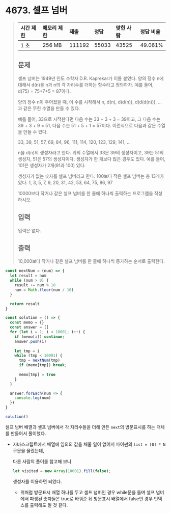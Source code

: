 # 4673. 셀프 넘버

> | 시간 제한 | 메모리 제한 | 제출   | 정답  | 맞힌 사람 | 정답 비율 |
> | :-------- | :---------- | :----- | :---- | :-------- | :-------- |
> | 1 초      | 256 MB      | 111192 | 55033 | 43525     | 49.061%   |
>
> ## 문제
>
> 셀프 넘버는 1949년 인도 수학자 D.R. Kaprekar가 이름 붙였다. 양의 정수 n에 대해서 d(n)을 n과 n의 각 자리수를 더하는 함수라고 정의하자. 예를 들어, d(75) = 75+7+5 = 87이다.
>
> 양의 정수 n이 주어졌을 때, 이 수를 시작해서 n, d(n), d(d(n)), d(d(d(n))), ...과 같은 무한 수열을 만들 수 있다. 
>
> 예를 들어, 33으로 시작한다면 다음 수는 33 + 3 + 3 = 39이고, 그 다음 수는 39 + 3 + 9 = 51, 다음 수는 51 + 5 + 1 = 57이다. 이런식으로 다음과 같은 수열을 만들 수 있다.
>
> 33, 39, 51, 57, 69, 84, 96, 111, 114, 120, 123, 129, 141, ...
>
> n을 d(n)의 생성자라고 한다. 위의 수열에서 33은 39의 생성자이고, 39는 51의 생성자, 51은 57의 생성자이다. 생성자가 한 개보다 많은 경우도 있다. 예를 들어, 101은 생성자가 2개(91과 100) 있다. 
>
> 생성자가 없는 숫자를 셀프 넘버라고 한다. 100보다 작은 셀프 넘버는 총 13개가 있다. 1, 3, 5, 7, 9, 20, 31, 42, 53, 64, 75, 86, 97
>
> 10000보다 작거나 같은 셀프 넘버를 한 줄에 하나씩 출력하는 프로그램을 작성하시오.
>
> ## 입력
>
> 입력은 없다.
>
> ## 출력
>
> 10,000보다 작거나 같은 셀프 넘버를 한 줄에 하나씩 증가하는 순서로 출력한다.

```js
const nextNum = (num) => {
  let result = num
  while (num > 0) {
    result += num % 10
    num = Math.floor(num / 10)
  }

  return result
}

const solution = () => {
  const memo = {}
  const answer = []
  for (let i = 1; i < 10001; i++) {
    if (memo[i]) continue;
    answer.push(i)
    
    let tmp = i
    while (tmp < 10001) {
      tmp = nextNum(tmp)
      if (memo[tmp]) break;
      
      memo[tmp] = true
    }
  }

  answer.forEach(num => {
    console.log(num)
  })
}

solution()
```

셀프 넘버 배열과 셀프 넘버에서 각 자리수들을 더해 만든 `next`의 방문표시를 하는 객체를 만들어서 풀이했다.

- 자바스크립트에서 배열에 임의의 값을 채울 일이 없어서 파이썬의 `list = [0] * N` 구문을 몰랐는데,

  다른 사람의 풀이를 참고해 보니

  ```js
  let visited = new Array(10001).fill(false);
  ```

  생성자를 이용하면 되었다.

  - 위처럼 방문표시 배열 하나를 두고 셀프 넘버인 경우 while문을 돌며 셀프 넘버에서 파생된 숫자들은 true로 바꿔준 뒤 방문표시 배열에서 false인 경우 인덱스를 출력해도 될 것 같다.

